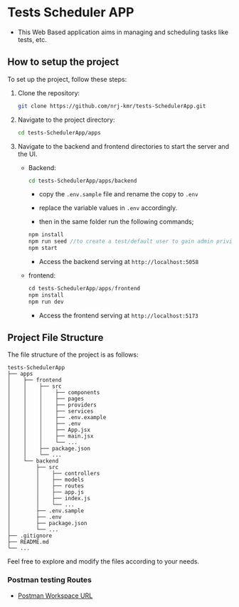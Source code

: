 # Tests Scheduler APP

- This Web Based application aims in managing and scheduling tasks like tests, etc.

## How to setup the project

To set up the project, follow these steps:

1. Clone the repository:

     ```bash
     git clone https://github.com/nrj-kmr/tests-SchedulerApp.git
     ```

2. Navigate to the project directory:

     ```bash
     cd tests-SchedulerApp/apps
     ```

3. Navigate to the backend and frontend directories to start the server and the UI.
     - Backend:

          ```bash
          cd tests-SchedulerApp/apps/backend
          ```
          - copy the `.env.sample` file and rename the copy to `.env`
          - replace the variable values in `.env` accordingly.

          - then in the same folder run the following commands;

          ```js
          npm install
          npm run seed //to create a test/default user to gain admin privilages after setup
          npm start
          ```

          - Access the backend serving at `http://localhost:5058`

     - frontend:

          ```js
          cd tests-SchedulerApp/apps/frontend
          npm install
          npm run dev
          ```
     

          - Access the frontend serving at `http://localhost:5173`

## Project File Structure

The file structure of the project is as follows:

```
tests-SchedulerApp
├── apps
│    ├── frontend
│    │    ├── src
│    │    │    ├── components
│    │    │    ├── pages
│    │    │    ├── providers
│    │    │    ├── services
│    │    │    ├── .env.example
│    │    │    ├── .env
│    │    │    ├── App.jsx
│    │    │    ├── main.jsx
│    │    │    └── ...
│    │    ├── package.json
│    │    └── ...
│    └── backend
│        ├── src
│        │    ├── controllers
│        │    ├── models
│        │    ├── routes
│        │    ├── app.js
│        │    ├── index.js
│        │    └── ...
│        ├── .env.sample
│        ├── .env
│        ├── package.json
│        └── ...
├── .gitignore
├── README.md
└── ...
```

Feel free to explore and modify the files according to your needs.

### Postman testing Routes

- [Postman Workspace URL](https://www.postman.com/spaceflight-meteorologist-55536252/workspace/cas-testsscheduler/collection/28049592-7442af36-7350-48d3-be5f-8252e8d99467?action=share&creator=28049592)